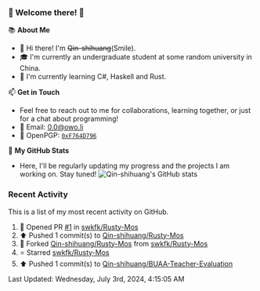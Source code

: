 ### 🌟 Welcome there! 🌟

📚 **About Me**
- 👋 Hi there! I'm ~~Qin-shihuang~~(Smile).
- 🎓 I'm currently an undergraduate student at some random university in China.
- 🌱 I'm currently learning C#, Haskell and Rust.

📫 **Get in Touch**
- Feel free to reach out to me for collaborations, learning together, or just for a chat about programming!
- 📩 Email: 0.0@owo.li
- 🔑 OpenPGP: [`0xF764D796`](https://keys.openpgp.org/vks/v1/by-fingerprint/99D5AF94A1585E16E14895EFBF6C0BF4F764D796)


📝 **My GitHub Stats**
- Here, I'll be regularly updating my progress and the projects I am working on. Stay tuned!
![Qin-shihuang's GitHub stats](https://github-readme-stats.vercel.app/api?username=Qin-shihuang&show_icons=true)

### Recent Activity

This is a list of my most recent activity on GitHub.

<!--RECENT_ACTIVITY:start-->
1. 💪 Opened PR [#1](https://github.com/swkfk/Rusty-Mos/pull/1) in [swkfk/Rusty-Mos](https://github.com/swkfk/Rusty-Mos)<br>
2. ⬆️ Pushed 1 commit(s) to [Qin-shihuang/Rusty-Mos](https://github.com/Qin-shihuang/Rusty-Mos)<br>
3. 🔱 Forked [Qin-shihuang/Rusty-Mos](https://github.com/Qin-shihuang/Rusty-Mos) from [swkfk/Rusty-Mos](https://github.com/swkfk/Rusty-Mos)<br>
4. ⭐ Starred [swkfk/Rusty-Mos](https://github.com/swkfk/Rusty-Mos)<br>
5. ⬆️ Pushed 1 commit(s) to [Qin-shihuang/BUAA-Teacher-Evaluation](https://github.com/Qin-shihuang/BUAA-Teacher-Evaluation)<br>
<!--RECENT_ACTIVITY:end-->

<!--RECENT_ACTIVITY:last_update-->
Last Updated: Wednesday, July 3rd, 2024, 4:15:05 AM
<!--RECENT_ACTIVITY:last_update_end-->
